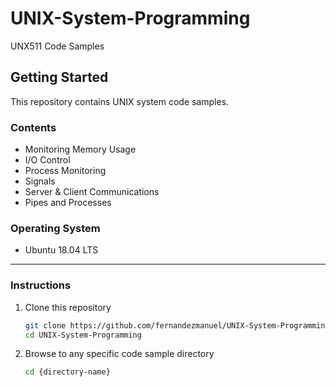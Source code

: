 # UNIX-System-Programming
UNX511 Code Samples

## Getting Started

This repository contains UNIX system code samples. 

### Contents

* Monitoring Memory Usage
* I/O Control
* Process Monitoring
* Signals
* Server & Client Communications
* Pipes and Processes

### Operating System 

* Ubuntu 18.04 LTS

---

### Instructions

1. Clone this repository

    ```sh
    git clone https://github.com/fernandezmanuel/UNIX-System-Programming.git
    cd UNIX-System-Programming
    ```
    
2. Browse to any specific code sample directory

    ```sh
    cd {directory-name}
    ```
 



